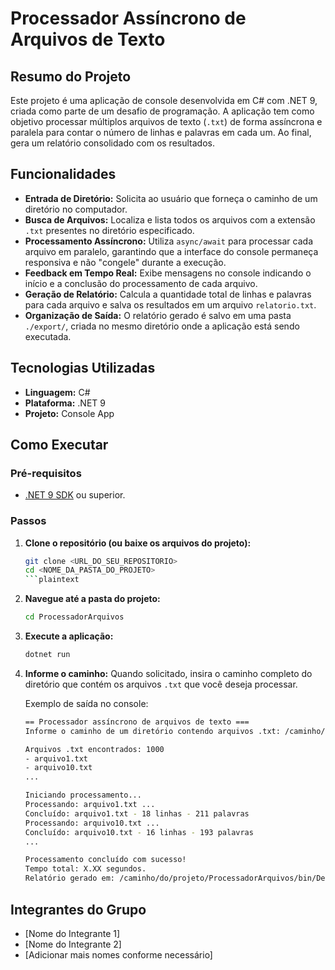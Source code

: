 # Processador Assíncrono de Arquivos de Texto

## Resumo do Projeto

Este projeto é uma aplicação de console desenvolvida em C# com .NET 9, criada como parte de um desafio de programação. A aplicação tem como objetivo processar múltiplos arquivos de texto (`.txt`) de forma assíncrona e paralela para contar o número de linhas e palavras em cada um. Ao final, gera um relatório consolidado com os resultados.

## Funcionalidades

- **Entrada de Diretório:** Solicita ao usuário que forneça o caminho de um diretório no computador.
- **Busca de Arquivos:** Localiza e lista todos os arquivos com a extensão `.txt` presentes no diretório especificado.
- **Processamento Assíncrono:** Utiliza `async/await` para processar cada arquivo em paralelo, garantindo que a interface do console permaneça responsiva e não "congele" durante a execução.
- **Feedback em Tempo Real:** Exibe mensagens no console indicando o início e a conclusão do processamento de cada arquivo.
- **Geração de Relatório:** Calcula a quantidade total de linhas e palavras para cada arquivo e salva os resultados em um arquivo `relatorio.txt`.
- **Organização de Saída:** O relatório gerado é salvo em uma pasta `./export/`, criada no mesmo diretório onde a aplicação está sendo executada.

## Tecnologias Utilizadas

- **Linguagem:** C#
- **Plataforma:** .NET 9
- **Projeto:** Console App

## Como Executar

### Pré-requisitos

- [.NET 9 SDK](https://dotnet.microsoft.com/download/dotnet/9.0) ou superior.

### Passos

1. **Clone o repositório (ou baixe os arquivos do projeto):**

    ```bash
    git clone <URL_DO_SEU_REPOSITORIO>
    cd <NOME_DA_PASTA_DO_PROJETO>
    ```plaintext

2. **Navegue até a pasta do projeto:**

    ```bash
    cd ProcessadorArquivos
    ```

3. **Execute a aplicação:**

    ```bash
    dotnet run
    ```

4. **Informe o caminho:**
    Quando solicitado, insira o caminho completo do diretório que contém os arquivos `.txt` que você deseja processar.

    Exemplo de saída no console:

    ```bash
    == Processador assíncrono de arquivos de texto ===
    Informe o caminho de um diretório contendo arquivos .txt: /caminho/para/sua/pasta/de/textos

    Arquivos .txt encontrados: 1000
    - arquivo1.txt
    - arquivo10.txt
    ...

    Iniciando processamento...
    Processando: arquivo1.txt ...
    Concluído: arquivo1.txt - 18 linhas - 211 palavras
    Processando: arquivo10.txt ...
    Concluído: arquivo10.txt - 16 linhas - 193 palavras
    ...

    Processamento concluído com sucesso!
    Tempo total: X.XX segundos.
    Relatório gerado em: /caminho/do/projeto/ProcessadorArquivos/bin/Debug/net9.0/export/relatorio.txt
    ```

## Integrantes do Grupo

- [Nome do Integrante 1]
- [Nome do Integrante 2]
- [Adicionar mais nomes conforme necessário]
